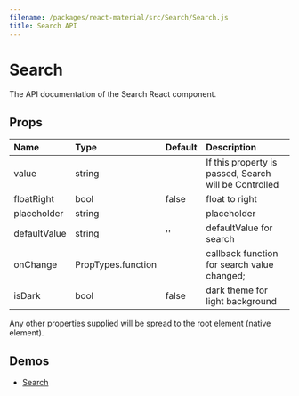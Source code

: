 ```yaml
---
filename: /packages/react-material/src/Search/Search.js
title: Search API
---
```


<!--- This documentation is automatically generated, do not try to edit it. -->

# Search

<p class="description">The API documentation of the Search React component.</p>



## Props

| Name | Type | Default | Description |
|:-----|:-----|:--------|:------------|
| <span class="prop-name">value</span> | <span class="prop-type">string |   | If this property is passed, Search will be Controlled |
| <span class="prop-name">floatRight</span> | <span class="prop-type">bool | <span class="prop-default">false</span> | float to right |
| <span class="prop-name">placeholder</span> | <span class="prop-type">string |   | placeholder |
| <span class="prop-name">defaultValue</span> | <span class="prop-type">string | <span class="prop-default">''</span> | defaultValue for search |
| <span class="prop-name">onChange</span> | <span class="prop-type">PropTypes.function |   | callback function for search value changed; |
| <span class="prop-name">isDark</span> | <span class="prop-type">bool | <span class="prop-default">false</span> | dark theme for light background |

Any other properties supplied will be spread to the root element (native element).

## Demos

- [Search](/demos/search)

